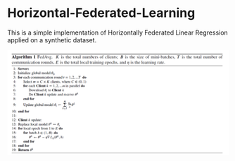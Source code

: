 # Horizontal-Federated-Learning
This is a simple implementation of Horizontally Federated Linear Regression applied on a synthetic dataset.

![Algorithm for HFL](Algorithm.PNG)
